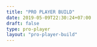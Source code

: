```yaml
---
title: "PRO PLAYER BUILD"
date: 2019-05-09T22:30:24+07:00
draft: false
type: pro-player
layout: "pro-player-build"
---
```



